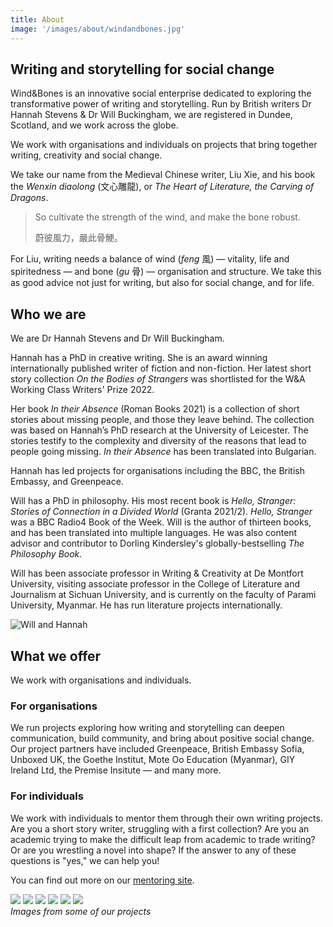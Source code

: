 ```yaml
---
title: About
image: '/images/about/windandbones.jpg'
---
```


## Writing and storytelling for social change

Wind&Bones is an innovative social enterprise dedicated to exploring the transformative power of writing and storytelling. Run by British writers Dr Hannah Stevens & Dr Will Buckingham, we are registered in Dundee, Scotland, and we work across the globe.

We work with organisations and individuals on projects that bring together writing, creativity and social change.

We take our name from the Medieval Chinese writer, Liu Xie, and his book the *Wenxin diaolong* (文心雕龍), or *The Heart of Literature, the Carving of Dragons*.

> So cultivate the strength of the wind, and make the bone robust.
> 
> 蔚彼風力，嚴此骨鯁。


For Liu, writing needs a balance of wind (*feng* 風) — vitality, life and spiritedness — and bone (*gu* 骨) — organisation and structure. We take this as good advice not just for writing, but also for social change, and for life.

## Who we are

We are Dr Hannah Stevens and Dr Will Buckingham.

Hannah has a PhD in creative writing. She is an award winning internationally published writer of fiction and non-fiction. Her latest short story collection *On the Bodies of Strangers* was shortlisted for the W&A Working Class Writers' Prize 2022.  

Her book *In their Absence* (Roman Books 2021) is a collection of short stories about missing people, and those they leave behind. The collection was based on Hannah’s PhD research at the University of Leicester. The stories testify to the complexity and diversity of the reasons that lead to people going missing. *In their Absence* has been translated into Bulgarian.

Hannah has led projects for organisations including the BBC, the British Embassy, and Greenpeace.

Will has a PhD in philosophy. His most recent book is *Hello, Stranger: Stories of Connection in a Divided World* (Granta 2021/2). *Hello, Stranger* was a BBC Radio4 Book of the Week. Will is the author of thirteen books, and has been translated into multiple languages. He was also content advisor and contributor to Dorling Kindersley's globally-bestselling *The Philosophy Book.*

Will has been associate professor in Writing & Creativity at De Montfort University, visiting associate professor in the College of Literature and Journalism at Sichuan University, and is currently on the faculty of Parami University, Myanmar. He has run literature projects internationally.

![Will and Hannah](/images/about/mags.jpg)

## What we offer

We work with organisations and individuals.

### For organisations
We run projects exploring how writing and storytelling can deepen communication, build community, and bring about positive social change. Our project partners have included Greenpeace, British Embassy Sofia, Unboxed UK, the Goethe Institut, Mote Oo Education (Myanmar), GIY Ireland Ltd, the Premise Insitute — and many more.

### For individuals
We work with individuals to mentor them through their own writing projects. Are you a short story writer, struggling with a first collection? Are you an academic trying to make the difficult leap from academic to trade writing? Or are you wrestling a novel into shape? If the answer to any of these questions is "yes," we can help you!

You can find out more on our [mentoring site](https://mentor.windandbones.com).


<div class="gallery-box">
  <div class="gallery">
    <img src="/images/projects/cafe/cafe1.jpg" loading="lazy">
    <img src="/images/projects/awakening/emprove-1.jpg" loading="lazy">
    <img src="/images/projects/cafe/cafe8.jpg" loading="lazy">
        <img src="/images/projects/writehere/will-han.jpg" loading="lazy">
            <img src="/images/projects/waterford/posters-waterford.jpg" loading="lazy">
    <img src="/images/projects/dandelion/dandelion3.jpg" loading="lazy">
  </div>
  <em>Images from some of our projects</em>
</div>